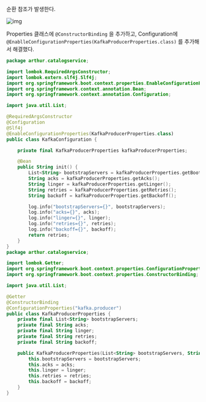 순환 참조가 발생한다.

![img](https://s3.us-west-2.amazonaws.com/secure.notion-static.com/c43c94a8-5d9f-4995-b4bc-ff3ba29473d9/Untitled.png?X-Amz-Algorithm=AWS4-HMAC-SHA256&X-Amz-Content-Sha256=UNSIGNED-PAYLOAD&X-Amz-Credential=AKIAT73L2G45EIPT3X45%2F20230216%2Fus-west-2%2Fs3%2Faws4_request&X-Amz-Date=20230216T091146Z&X-Amz-Expires=86400&X-Amz-Signature=bb75be132e778f45581beeb22eb3e307536a88099831e900fc6b95bef7f64e25&X-Amz-SignedHeaders=host&response-content-disposition=filename%3D%22Untitled.png%22&x-id=GetObject)

Properties 클래스에 `@ConstructorBinding` 을 추가하고, Configuration에 `@EnablleConfigurationProperties(KafkaProducerProperties.class)` 를 추가해서 해결했다.

```kotlin
package arthur.catalogservice;

import lombok.RequiredArgsConstructor;
import lombok.extern.slf4j.Slf4j;
import org.springframework.boot.context.properties.EnableConfigurationProperties;
import org.springframework.context.annotation.Bean;
import org.springframework.context.annotation.Configuration;

import java.util.List;

@RequiredArgsConstructor
@Configuration
@Slf4j
@EnableConfigurationProperties(KafkaProducerProperties.class)
public class KafkaConfiguration {

    private final KafkaProducerProperties kafkaProducerProperties;

    @Bean
    public String init() {
        List<String> bootstrapServers = kafkaProducerProperties.getBootstrapServers();
        String acks = kafkaProducerProperties.getAcks();
        String linger = kafkaProducerProperties.getLinger();
        String retries = kafkaProducerProperties.getRetries();
        String backoff = kafkaProducerProperties.getBackoff();

        log.info("bootstrapServers={}", bootstrapServers);
        log.info("acks={}", acks);
        log.info("linger={}", linger);
        log.info("retries={}", retries);
        log.info("backoff={}", backoff);
        return retries;
    }
}
package arthur.catalogservice;

import lombok.Getter;
import org.springframework.boot.context.properties.ConfigurationProperties;
import org.springframework.boot.context.properties.ConstructorBinding;

import java.util.List;

@Getter
@ConstructorBinding
@ConfigurationProperties("kafka.producer")
public class KafkaProducerProperties {
    private final List<String> bootstrapServers;
    private final String acks;
    private final String linger;
    private final String retries;
    private final String backoff;

    public KafkaProducerProperties(List<String> bootstrapServers, String acks, String linger, String retries, String backoff) {
        this.bootstrapServers = bootstrapServers;
        this.acks = acks;
        this.linger = linger;
        this.retries = retries;
        this.backoff = backoff;
    }
}
```